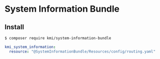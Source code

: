 # System Information Bundle

## Install

```bash
$ composer require kmi/system-information-bundle
```

```yaml
kmi_system_information:
  resource: "@SystemInformationBundle/Resources/config/routing.yaml"
```